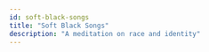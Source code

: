 ```yaml
---
id: soft-black-songs
title: "Soft Black Songs"
description: "A meditation on race and identity"
---
```

